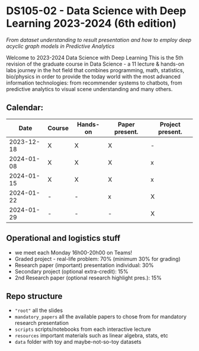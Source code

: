 # DS105-02 - Data Science with Deep Learning 2023-2024 (6th edition)
_From dataset understanding to result presentation and how to employ deep acyclic graph models in Predictive Analytics_

Welcome to 2023-2024 Data Science with Deep Learning
This is the 5th revision of the graduate course in Data Science - a 11 lecture & hands-on labs journey in the hot field that combines programming, math, statistics, bio/physics in order to provide the today world with the most advanced information technologies: from recommender systems to chatbots, from predictive analytics to visual scene understanding and many others.


## Calendar:

| Date | Course | Hands-on | Paper present. | Project present. |
| --- | --- | --- | --- | --- |
| 2023-12-18 | X | X | X | - |
| 2024-01-08 | X | X | X | x |
| 2024-01-15 | X | X | X | x |
| 2024-01-22 | - | - | x | X |
| 2024-01-29 | - | - | - | X |




## Operational and logistics stuff
 - we meet each Monday 16h00-20h00 on Teams!
 - Graded project - real-life problem: 70% (minimum 30% for grading)
 - Research paper (important) presentation individual: 30%
 - Secondary project (optional extra-credit): 15%
 - 2nd Research paper (optional research highlight pres.): 15%

## Repo structure
 - `"root"` all the slides
 - `mandatory_papers` all the available papers to chose from for mandatory research presentation
 - `scripts` scripts/notebooks from each interactive lecture 
 - `resources` important materials such as linear algebra, stats, etc
 - `data` folder with toy and maybe-not-so-toy datasets
 
 
